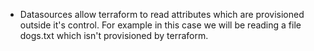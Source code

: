 * Datasources allow terraform to read attributes which are provisioned outside it's control. For example in this case we will be reading a file dogs.txt which isn't provisioned by terraform.